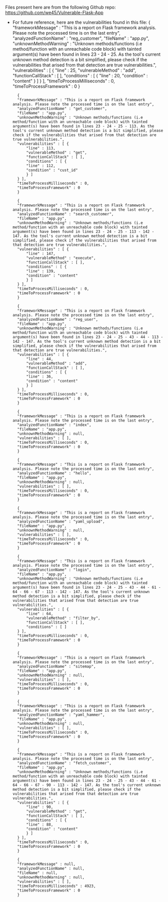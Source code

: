 Files present here are from the following Github repo: https://github.com/we45/Vulnerable-Flask-App

- For future reference, here are the vulnerabilities found in this file:
        {
        "frameworkMessage" : "This is a report on Flask framework analysis. Please note the processed time is on the last entry",
        "analyzedFunctionName" : "reg_customer",
        "fileName" : "app.py",
        "unknownMethodWarning" : "Unknown methods/functions (i.e method/function with an unreachable code block) with tainted argument(s) have been found in lines 23 - 24 - 25. As the tool's current unknown method detection is a bit simplified, please check if the vulnerabilities that arised from that detection are true vulnerabilities.",
        "vulnerabilities" : [ {
            "line" : 25,
            "vulnerableMethod" : "add",
            "functionCallStack" : [ ],
            "conditions" : [ {
            "line" : 20,
            "condition" : "content"
            } ]
        } ],
        "timeToProcessMilliseconds" : 0,
        "timeToProcessFramework" : 0
        }

        {
        "frameworkMessage" : "This is a report on Flask framework analysis. Please note the processed time is on the last entry",
        "analyzedFunctionName" : "get_customer",
        "fileName" : "app.py",
        "unknownMethodWarning" : "Unknown methods/functions (i.e method/function with an unreachable code block) with tainted argument(s) have been found in lines 23 - 24 - 25 - 113. As the tool's current unknown method detection is a bit simplified, please check if the vulnerabilities that arised from that detection are true vulnerabilities.",
        "vulnerabilities" : [ {
            "line" : 113,
            "vulnerableMethod" : "get",
            "functionCallStack" : [ ],
            "conditions" : [ {
            "line" : 112,
            "condition" : "cust_id"
            } ]
        } ],
        "timeToProcessMilliseconds" : 0,
        "timeToProcessFramework" : 0
        }

        {
        "frameworkMessage" : "This is a report on Flask framework analysis. Please note the processed time is on the last entry",
        "analyzedFunctionName" : "search_customer",
        "fileName" : "app.py",
        "unknownMethodWarning" : "Unknown methods/functions (i.e method/function with an unreachable code block) with tainted argument(s) have been found in lines 23 - 24 - 25 - 113 - 142 - 147. As the tool's current unknown method detection is a bit simplified, please check if the vulnerabilities that arised from that detection are true vulnerabilities.",
        "vulnerabilities" : [ {
            "line" : 147,
            "vulnerableMethod" : "execute",
            "functionCallStack" : [ ],
            "conditions" : [ {
            "line" : 139,
            "condition" : "content"
            } ]
        } ],
        "timeToProcessMilliseconds" : 0,
        "timeToProcessFramework" : 0
        }

        {
        "frameworkMessage" : "This is a report on Flask framework analysis. Please note the processed time is on the last entry",
        "analyzedFunctionName" : "reg_user",
        "fileName" : "app.py",
        "unknownMethodWarning" : "Unknown methods/functions (i.e method/function with an unreachable code block) with tainted argument(s) have been found in lines 23 - 24 - 25 - 43 - 44 - 113 - 142 - 147. As the tool's current unknown method detection is a bit simplified, please check if the vulnerabilities that arised from that detection are true vulnerabilities.",
        "vulnerabilities" : [ {
            "line" : 44,
            "vulnerableMethod" : "add",
            "functionCallStack" : [ ],
            "conditions" : [ {
            "line" : 36,
            "condition" : "content"
            } ]
        } ],
        "timeToProcessMilliseconds" : 0,
        "timeToProcessFramework" : 0
        }

        {
        "frameworkMessage" : "This is a report on Flask framework analysis. Please note the processed time is on the last entry",
        "analyzedFunctionName" : "index",
        "fileName" : "app.py",
        "unknownMethodWarning" : null,
        "vulnerabilities" : [ ],
        "timeToProcessMilliseconds" : 0,
        "timeToProcessFramework" : 0
        }

        {
        "frameworkMessage" : "This is a report on Flask framework analysis. Please note the processed time is on the last entry",
        "analyzedFunctionName" : "hello",
        "fileName" : "app.py",
        "unknownMethodWarning" : null,
        "vulnerabilities" : [ ],
        "timeToProcessMilliseconds" : 0,
        "timeToProcessFramework" : 0
        }

        {
        "frameworkMessage" : "This is a report on Flask framework analysis. Please note the processed time is on the last entry",
        "analyzedFunctionName" : "yaml_upload",
        "fileName" : "app.py",
        "unknownMethodWarning" : null,
        "vulnerabilities" : [ ],
        "timeToProcessMilliseconds" : 0,
        "timeToProcessFramework" : 0
        }

        {
        "frameworkMessage" : "This is a report on Flask framework analysis. Please note the processed time is on the last entry",
        "analyzedFunctionName" : "login",
        "fileName" : "app.py",
        "unknownMethodWarning" : "Unknown methods/functions (i.e method/function with an unreachable code block) with tainted argument(s) have been found in lines 23 - 24 - 25 - 43 - 44 - 61 - 64 - 66 - 67 - 113 - 142 - 147. As the tool's current unknown method detection is a bit simplified, please check if the vulnerabilities that arised from that detection are true vulnerabilities.",
        "vulnerabilities" : [ {
            "line" : 64,
            "vulnerableMethod" : "filter_by",
            "functionCallStack" : [ ],
            "conditions" : [ ]
        } ],
        "timeToProcessMilliseconds" : 0,
        "timeToProcessFramework" : 0
        }

        {
        "frameworkMessage" : "This is a report on Flask framework analysis. Please note the processed time is on the last entry",
        "analyzedFunctionName" : "sitemap",
        "fileName" : "app.py",
        "unknownMethodWarning" : null,
        "vulnerabilities" : [ ],
        "timeToProcessMilliseconds" : 0,
        "timeToProcessFramework" : 0
        }

        {
        "frameworkMessage" : "This is a report on Flask framework analysis. Please note the processed time is on the last entry",
        "analyzedFunctionName" : "yaml_hammer",
        "fileName" : "app.py",
        "unknownMethodWarning" : null,
        "vulnerabilities" : [ ],
        "timeToProcessMilliseconds" : 0,
        "timeToProcessFramework" : 0
        }

        {
        "frameworkMessage" : "This is a report on Flask framework analysis. Please note the processed time is on the last entry",
        "analyzedFunctionName" : "fetch_customer",
        "fileName" : "app.py",
        "unknownMethodWarning" : "Unknown methods/functions (i.e method/function with an unreachable code block) with tainted argument(s) have been found in lines 23 - 24 - 25 - 43 - 44 - 61 - 64 - 66 - 67 - 90 - 113 - 142 - 147. As the tool's current unknown method detection is a bit simplified, please check if the vulnerabilities that arised from that detection are true vulnerabilities.",
        "vulnerabilities" : [ {
            "line" : 90,
            "vulnerableMethod" : "get",
            "functionCallStack" : [ ],
            "conditions" : [ {
            "line" : 88,
            "condition" : "content"
            } ]
        } ],
        "timeToProcessMilliseconds" : 0,
        "timeToProcessFramework" : 0
        }

        {
        "frameworkMessage" : null,
        "analyzedFunctionName" : null,
        "fileName" : null,
        "unknownMethodWarning" : null,
        "vulnerabilities" : [ ],
        "timeToProcessMilliseconds" : 4923,
        "timeToProcessFramework" : 0
        }
